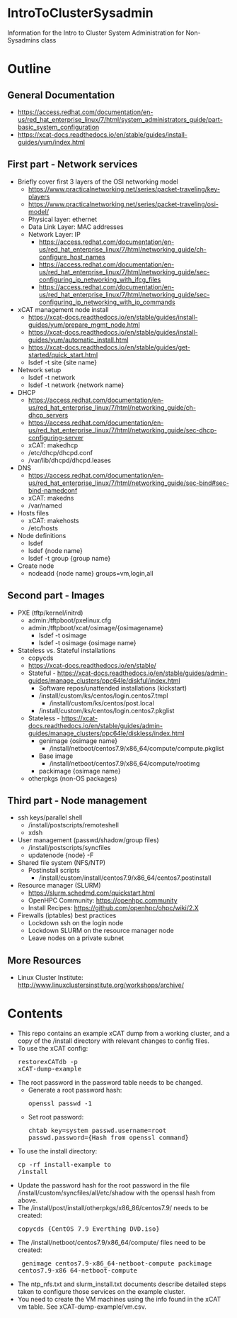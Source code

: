 # IntroToClusterSysadmin
Information for the Intro to Cluster System Administration for Non-Sysadmins class

# Outline

## General Documentation
* https://access.redhat.com/documentation/en-us/red_hat_enterprise_linux/7/html/system_administrators_guide/part-basic_system_configuration
* https://xcat-docs.readthedocs.io/en/stable/guides/install-guides/yum/index.html

## First part - Network services
* Briefly cover first 3 layers of the OSI networking model
  * https://www.practicalnetworking.net/series/packet-traveling/key-players
  * https://www.practicalnetworking.net/series/packet-traveling/osi-model/
  * Physical layer: ethernet
  * Data Link Layer: MAC addresses
  * Network Layer: IP
    * https://access.redhat.com/documentation/en-us/red_hat_enterprise_linux/7/html/networking_guide/ch-configure_host_names
    * https://access.redhat.com/documentation/en-us/red_hat_enterprise_linux/7/html/networking_guide/sec-configuring_ip_networking_with_ifcg_files
    * https://access.redhat.com/documentation/en-us/red_hat_enterprise_linux/7/html/networking_guide/sec-configuring_ip_networking_with_ip_commands
* xCAT management node install
  * https://xcat-docs.readthedocs.io/en/stable/guides/install-guides/yum/prepare_mgmt_node.html
  * https://xcat-docs.readthedocs.io/en/stable/guides/install-guides/yum/automatic_install.html
  * https://xcat-docs.readthedocs.io/en/stable/guides/get-started/quick_start.html
  * lsdef -t site {site name}
* Network setup
  * lsdef -t network
  * lsdef -t network {network name}
* DHCP
  * https://access.redhat.com/documentation/en-us/red_hat_enterprise_linux/7/html/networking_guide/ch-dhcp_servers
  * https://access.redhat.com/documentation/en-us/red_hat_enterprise_linux/7/html/networking_guide/sec-dhcp-configuring-server
  * xCAT: makedhcp
  * /etc/dhcp/dhcpd.conf
  * /var/lib/dhcpd/dhcpd.leases
* DNS
  * https://access.redhat.com/documentation/en-us/red_hat_enterprise_linux/7/html/networking_guide/sec-bind#sec-bind-namedconf
  * xCAT: makedns
  * /var/named
* Hosts files
  * xCAT: makehosts
  * /etc/hosts
* Node definitions
  * lsdef
  * lsdef {node name} 
  * lsdef -t group {group name}
* Create node
  * nodeadd {node name} groups=vm,login,all

## Second part - Images
* PXE (tftp/kernel/initrd)
  * admin:/tftpboot/pxelinux.cfg
  * admin:/tftpboot/xcat/osimage/{osimagename}
    * lsdef -t osimage
    * lsdef -t osimage {osimage name}
* Stateless vs. Stateful installations
  * copycds
  * https://xcat-docs.readthedocs.io/en/stable/
  * Stateful - https://xcat-docs.readthedocs.io/en/stable/guides/admin-guides/manage_clusters/ppc64le/diskful/index.html
    * Software repos/unattended installations (kickstart)
    * /install/custom/ks/centos/login.centos7.tmpl
      * /install/custom/ks/centos/post.local
    * /install/custom/ks/centos/login.centos7.pkglist
  * Stateless - https://xcat-docs.readthedocs.io/en/stable/guides/admin-guides/manage_clusters/ppc64le/diskless/index.html
    * genimage {osimage name}
      * /install/netboot/centos7.9/x86_64/compute/compute.pkglist
    * Base image 
      * /install/netboot/centos7.9/x86_64/compute/rootimg
    * packimage {osimage name}
  * otherpkgs (non-OS packages)

## Third part - Node management
* ssh keys/parallel shell
  * /install/postscripts/remoteshell
  * xdsh
* User management (passwd/shadow/group files)
  * /install/postscripts/syncfiles
  * updatenode {node} -F
* Shared file system (NFS/NTP)
  * Postinstall scripts
    * /install/custom/install/centos7.9/x86_64/centos7.postinstall
* Resource manager (SLURM) 
  * https://slurm.schedmd.com/quickstart.html
  * OpenHPC Community: https://openhpc.community
  * Install Recipes: https://github.com/openhpc/ohpc/wiki/2.X
* Firewalls (iptables) best practices
  * Lockdown ssh on the login node
  * Lockdown SLURM on the resource manager node
  * Leave nodes on a private subnet
  
## More Resources
* Linux Cluster Institute: http://www.linuxclustersinstitute.org/workshops/archive/ 

# Contents

* This repo contains an example xCAT dump from a working cluster, and a copy of the /install directory with relevant changes to config files. 
* To use the xCAT config: <pre>restorexCATdb -p xCAT-dump-example</pre>
* The root password in the password table needs to be changed. 
  * Generate a root password hash: <pre>openssl passwd -1</pre>
  * Set root password: <pre>chtab key=system passwd.username=root passwd.password={Hash from openssl command}</pre>
* To use the install directory: <pre>cp -rf install-example to /install</pre>
* Update the password hash for the root password in the file /install/custom/syncfiles/all/etc/shadow with the openssl hash from above.
* The /install/post/install/otherpkgs/x86_86/centos7.9/ needs to be created: <pre>copycds {CentOS 7.9 Everthing DVD.iso}</pre>
* The /install/netboot/centos7.9/x86_64/compute/ files need to be created:<pre>
genimage centos7.9-x86_64-netboot-compute
packimage centos7.9-x86_64-netboot-compute</pre>
* The ntp_nfs.txt and slurm_install.txt documents describe detailed steps taken to configure those services on the example cluster.
* You need to create the VM machines using the info found in the xCAT vm table. See xCAT-dump-example/vm.csv.
